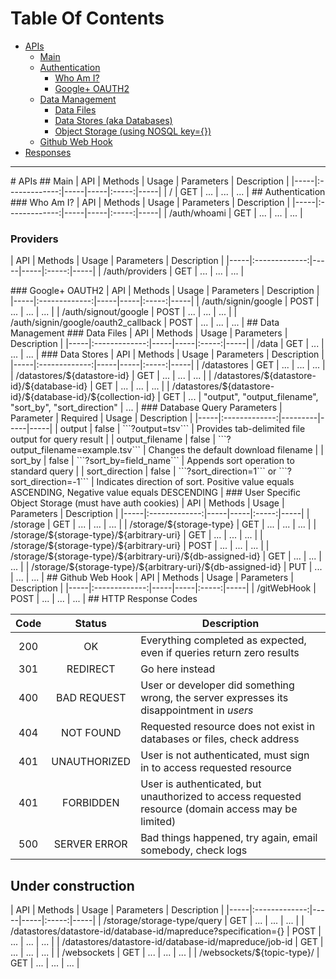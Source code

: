 # Table Of Contents
 - [APIs](#apis)
    - [Main](#apis-main)
    - [Authentication](#auth)
        - [Who Am I?](#auth-whoami)
        - [Google+ OAUTH2](#google-oauth2)
    - [Data Management](#data-mgmt)
        - [Data Files](#data-files)
        - [Data Stores (aka Databases)](#data-stores)
        - [Object Storage (using NOSQL key={})](#data-nosql)
    - [Github Web Hook](#git-webhook)
 - [Responses](#apis-responses)

----

<a name="apis"/>
# APIs

<a name="apis-main"/>
## Main
| API | Methods | Usage | Parameters | Description |
|-----|:-------------:|-----|-----|:-----:|-----|
| / | GET | ... | ... | ... |

<a name="auth"/>
## Authentication

<a name="auth-whoami"/>
### Who Am I?
| API | Methods | Usage | Parameters | Description |
|-----|:-------------:|-----|-----|:-----:|-----|
| /auth/whoami | GET | ... | ... | ... |

### Providers
| API | Methods | Usage | Parameters | Description |
|-----|:-------------:|-----|-----|:-----:|-----|
| /auth/providers | GET | ... | ... | ... |

<a name="google-oauth2"/>
### Google+ OAUTH2
| API | Methods | Usage | Parameters | Description |
|-----|:-------------:|-----|-----|:-----:|-----|
| /auth/signin/google | POST | ... | ... | ... |
| /auth/signout/google | POST | ... | ... | ... |
| /auth/signin/google/oauth2_callback | POST | ... | ... | ... |

<a name="data-mgmt"/>
## Data Management

<a name="data-files"/>
### Data Files
| API | Methods | Usage | Parameters | Description |
|-----|:-------------:|-----|-----|:-----:|-----|
| /data | GET | ... | ... | ... |

<a name="data-stores"/>
### Data Stores
| API | Methods | Usage | Parameters | Description |
|-----|:-------------:|-----|-----|:-----:|-----|
| /datastores | GET | ... | ... | ... |
| /datastores/${datastore-id} | GET | ... | ... | ... |
| /datastores/${datastore-id}/${database-id} | GET | ... | ... | ... |
| /datastores/${datastore-id}/${database-id}/${collection-id} | GET | ... | "output", "output_filename", "sort_by", "sort_direction"  | ... |

<a name="db-query-params"/>
### Database Query Parameters
| Parameter | Required | Usage | Description |
|-----|:-------------:|---------|-----|-----|
| output | false | ```?output=tsv``` | Provides tab-delimited file output for query result | 
| output_filename | false | ```?output_filename=example.tsv``` | Changes the default download filename |
| sort_by | false | ```?sort_by=field_name``` | Appends sort operation to standard query |
| sort_direction | false | ```?sort_direction=1``` or ```?sort_direction=-1``` | Indicates direction of sort. Positive value equals ASCENDING, Negative value equals DESCENDING |

<a name="data-nosql"/>
### User Specific Object Storage (must have auth cookies)
| API | Methods | Usage | Parameters | Description |
|-----|:-------------:|-----|-----|:-----:|-----|
| /storage | GET | ... | ... | ... |
| /storage/${storage-type} | GET | ... | ... | ... |
| /storage/${storage-type}/${arbitrary-uri} | GET | ... | ... | ... |
| /storage/${storage-type}/${arbitrary-uri} | POST | ... | ... | ... |
| /storage/${storage-type}/${arbitrary-uri}/${db-assigned-id} | GET | ... | ... | ... |
| /storage/${storage-type}/${arbitrary-uri}/${db-assigned-id} | PUT | ... | ... | ... |

<a name="git-webhook"/>
## Github Web Hook
| API | Methods | Usage | Parameters | Description |
|-----|:-------------:|-----|-----|:-----:|-----|
| /gitWebHook | POST | ... | ... | ... |

<a name="apis-responses"/>
## HTTP Response Codes

| Code | Status | Description |
|:-------------:|:-----:|-----|
| 200 | OK | Everything completed as expected, even if queries return zero results |
| 301 | REDIRECT | Go here instead |
| 400 | BAD REQUEST | User or developer did something wrong, the server expresses its disappointment in _users_ |
| 404 | NOT FOUND | Requested resource does not exist in databases or files, check address |
| 401 | UNAUTHORIZED | User is not authenticated, must sign in to access requested resource |
| 401 | FORBIDDEN | User is authenticated, but unauthorized to access requested resource (domain access may be limited) |
| 500 | SERVER ERROR | Bad things happened, try again, email somebody, check logs |

## Under construction
| API | Methods | Usage | Parameters | Description |
|-----|:-------------:|-----|-----|:-----:|-----|
| /storage/storage-type/query | GET | ... | ... | ... |
| /datastores/datastore-id/database-id/mapreduce?specification={} | POST | ... | ... | ... |
| /datastores/datastore-id/database-id/mapreduce/job-id | GET | ... | ... | ... |
| /websockets | GET | ... | ... | ... |
| /websockets/${topic-type}/<topic-id> | GET | ... | ... | ... |

